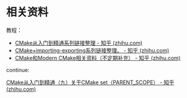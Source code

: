 # 相关资料

教程：

- [CMake从入门到精通系列链接整理 - 知乎 (zhihu.com)](https://zhuanlan.zhihu.com/p/393316878)
- [CMake+importing-exporting系列链接整理。 - 知乎 (zhihu.com)](https://zhuanlan.zhihu.com/p/533480192)
- [CMake和Modern CMake相关资料（不定期补充） - 知乎 (zhihu.com)](https://zhuanlan.zhihu.com/p/205324774)





continue:

[CMake从入门到精通（九）关于CMake set（PARENT_SCOPE） - 知乎 (zhihu.com)](https://zhuanlan.zhihu.com/p/393068090)

